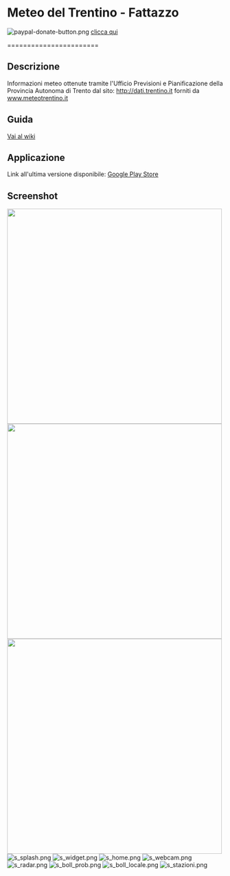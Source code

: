 # Meteo del Trentino - Fattazzo
![paypal-donate-button.png](https://bitbucket.org/repo/A7orjK/images/4010477437-paypal-donate-button.png)
[clicca qui](https://www.paypal.com/cgi-bin/webscr?cmd=_donations&business=HDEWG6JE9CWQW&lc=IT&item_name=Meteo%20del%20Trentino&item_number=meteoapp&currency_code=EUR&bn=PP%2dDonationsBF%3abtn_donate_LG%2egif%3aNonHosted)

=======================

## Descrizione
Informazioni meteo ottenute tramite l'Ufficio Previsioni e Pianificazione della Provincia Autonoma di Trento dal sito: http://dati.trentino.it forniti da www.meteotrentino.it

## Guida
[Vai al wiki](https://bitbucket.org/fattazzo/meteo/wiki/)

## Applicazione
Link all'ultima versione disponibile: [Google Play Store](https://play.google.com/store/apps/details?id=com.gmail.fattazzo.meteo)

## Screenshot

<a href="https://github.com/fattazzo/meteo/wiki/images/splash.png" target="_blank">
<img align="left" src="https://github.com/fattazzo/meteo/wiki/images/splash.png" height=500> 
</a>

<a href="https://github.com/fattazzo/meteo/wiki/images/bollettino_locale.png" target="_blank">
<img align="left" src="https://github.com/fattazzo/meteo/wiki/images/bollettino_locale.png" height=500> 
</a>

<a href="https://github.com/fattazzo/meteo/wiki/images/bollettino_locale_dettaglio.png" target="_blank">
<img align="left" src="https://github.com/fattazzo/meteo/wiki/images/bollettino_locale_dettaglio.png" height=500> 
</a>

![s_splash.png](https://bitbucket.org/repo/A7orjK/images/3544174760-s_splash.png)
![s_widget.png](https://bitbucket.org/repo/A7orjK/images/3679807707-s_widget.png)
![s_home.png](https://bitbucket.org/repo/A7orjK/images/4280734812-s_home.png)
![s_webcam.png](https://bitbucket.org/repo/A7orjK/images/4029060686-s_webcam.png)
![s_radar.png](https://bitbucket.org/repo/A7orjK/images/1537844071-s_radar.png)
![s_boll_prob.png](https://bitbucket.org/repo/A7orjK/images/2837259875-s_boll_prob.png)
![s_boll_locale.png](https://bitbucket.org/repo/A7orjK/images/4024808896-s_boll_locale.png)
![s_stazioni.png](https://bitbucket.org/repo/A7orjK/images/679810185-s_stazioni.png)
